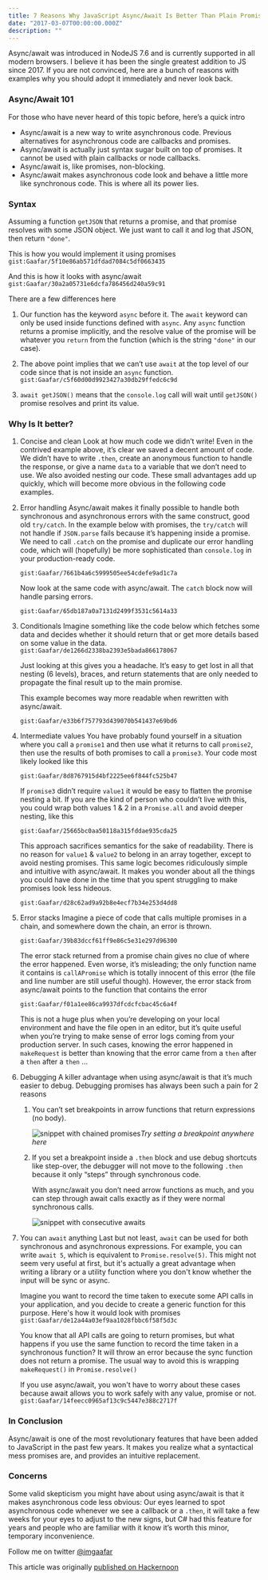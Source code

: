 ```yaml
---
title: 7 Reasons Why JavaScript Async/Await Is Better Than Plain Promises (Tutorial)
date: "2017-03-07T00:00:00.000Z"
description: ""
---
```


Async/await was introduced in NodeJS 7.6 and is currently supported in all modern browsers. I believe it has been the single greatest addition to JS since 2017. If you are not convinced, here are a bunch of reasons with examples why you should adopt it immediately and never look back.

### Async/Await 101

For those who have never heard of this topic before, here’s a quick intro

* Async/await is a new way to write asynchronous code. Previous alternatives for asynchronous code are callbacks and promises.
* Async/await is actually just syntax sugar built on top of promises. It cannot be used with plain callbacks or node callbacks.
* Async/await is, like promises, non-blocking.
* Async/await makes asynchronous code look and behave a little more like synchronous code. This is where all its power lies.

### Syntax

Assuming a function `getJSON` that returns a promise, and that promise resolves with some JSON object. We just want to call it and log that JSON, then return `"done"`.

This is how you would implement it using promises
`gist:Gaafar/5f10e86ab571dfdad7084c5df0663435`



And this is how it looks with async/await
`gist:Gaafar/30a2a05731e6dcfa786456d240a59c91`

There are a few differences here
1. Our function has the keyword `async` before it. The `await` keyword can only be used inside functions defined with `async`. Any `async` function returns a promise implicitly, and the resolve value of the promise will be whatever you `return` from the function (which is the string `"done"` in our case).

1. The above point implies that we can’t use `await` at the top level of our code since that is not inside an `async` function.
    `gist:Gaafar/c5f60d00d9923427a30db29ffedc6c9d`


1. `await getJSON()` means that the `console.log` call will wait until `getJSON()` promise resolves and print its value.

### Why Is It better?

1. Concise and clean
Look at how much code we didn’t write! Even in the contrived example above, it’s clear we saved a decent amount of code. We didn’t have to write `.then`, create an anonymous function to handle the response, or give a name `data` to a variable that we don’t need to use. We also avoided nesting our code. These small advantages add up quickly, which will become more obvious in the following code examples.

2. Error handling
Async/await makes it finally possible to handle both synchronous and asynchronous errors with the same construct, good old `try/catch`. In the example below with promises, the `try/catch` will not handle if `JSON.parse` fails because it’s happening inside a promise. We need to call `.catch` on the promise and duplicate our error handling code, which will (hopefully) be more sophisticated than `console.log` in your production-ready code.

    `gist:Gaafar/7661b4a6c5999505ee54cdefe9ad1c7a`
    
    Now look at the same code with async/await. The `catch` block now will handle parsing errors.

    `gist:Gaafar/65db187a0a7131d2499f3531c5614a33`

3. Conditionals
Imagine something like the code below which fetches some data and decides whether it should return that or get more details based on some value in the data.
    `gist:Gaafar/de1266d2338ba2393e5bada866178067`


    Just looking at this gives you a headache. It’s easy to get lost in all that nesting (6 levels), braces, and return statements that are only needed to propagate the final result up to the main promise.

    This example becomes way more readable when rewritten with async/await.

    `gist:Gaafar/e33b6f757793d439070b541437e69bd6`

4. Intermediate values
You have probably found yourself in a situation where you call a `promise1` and then use what it returns to call `promise2`, then use the results of both promises to call a `promise3`. Your code most likely looked like this

    `gist:Gaafar/8d8767915d4bf2225ee6f844fc525b47`

    If `promise3` didn’t require `value1` it would be easy to flatten the promise nesting a bit. If you are the kind of person who couldn’t live with this, you could wrap both values 1 & 2 in a `Promise.all` and avoid deeper nesting, like this

    `gist:Gaafar/25665bc0aa50118a315fddae935cda25`

    This approach sacrifices semantics for the sake of readability. There is no reason for `value1` & `value2` to belong in an array together, except to avoid nesting promises.
This same logic becomes ridiculously simple and intuitive with async/await. It makes you wonder about all the things you could have done in the time that you spent struggling to make promises look less hideous.

    `gist:Gaafar/d28c62ad9a92b8e4ecf7b34e253d4dd8`

5. Error stacks
Imagine a piece of code that calls multiple promises in a chain, and somewhere down the chain, an error is thrown.

    `gist:Gaafar/39b83dccf61ff9e86c5e31e297d96300`

    The error stack returned from a promise chain gives no clue of where the error happened. Even worse, it’s misleading; the only function name it contains is `callAPromise` which is totally innocent of this error (the file and line number are still useful though).
However, the error stack from async/await points to the function that contains the error

    `gist:Gaafar/f01a1ee86ca9937dfcdcfcbac45c6a4f`

    This is not a huge plus when you’re developing on your local environment and have the file open in an editor, but it’s quite useful when you’re trying to make sense of error logs coming from your production server. In such cases, knowing the error happened in `makeRequest` is better than knowing that the error came from a `then` after a `then` after a `then` …

6. Debugging
A killer advantage when using async/await is that it’s much easier to debug. Debugging promises has always been such a pain for 2 reasons
    1. You can’t set breakpoints in arrow functions that return expressions (no body).

        ![snippet with chained promises](https://miro.medium.com/max/1260/1*n_V4LaVdBOFgGCbmTR_VKA.png)*Try setting a breakpoint anywhere here*


    2. If you set a breakpoint inside a `.then` block and use debug shortcuts like step-over, the debugger will not move to the following `.then` because it only “steps” through synchronous code.

        With async/await you don’t need arrow functions as much, and you can step through await calls exactly as if they were normal synchronous calls.

        ![snippet with consecutive awaits](https://miro.medium.com/max/1260/1*GWYd4eLrs0U96MkNNVB56A.png)

7. You can `await` anything
Last but not least, `await` can be used for both synchronous and asynchronous expressions. For example, you can write `await 5`, which is equivalent to `Promise.resolve(5)`. This might not seem very useful at first, but it's actually a great advantage when writing a library or a utility function where you don't know whether the input will be sync or async. 

    Imagine you want to record the time taken to execute some API calls in your application, and you decide to create a generic function for this purpose. Here's how it would look with promises
    `gist:Gaafar/de12a44a03ef9aa1028fbbc6f58f5d3c`
    
    You know that all API calls are going to return promises, but what happens if you use the same function to record the time taken in a synchronous function? It will throw an error because the sync function does not return a promise. The usual way to avoid this is wrapping `makeRequest()` in `Promise.resolve()`

    If you use async/await, you won't have to worry about these cases because await allows you to work safely with any value, promise or not.
    `gist:Gaafar/14feecc0965af13c9c5447e388c2717f`


### In Conclusion

Async/await is one of the most revolutionary features that have been added to JavaScript in the past few years. It makes you realize what a syntactical mess promises are, and provides an intuitive replacement.

### Concerns

Some valid skepticism you might have about using async/await is that it makes asynchronous code less obvious: Our eyes learned to spot asynchronous code whenever we see a callback or a `.then`, it will take a few weeks for your eyes to adjust to the new signs, but C# had this feature for years and people who are familiar with it know it’s worth this minor, temporary inconvenience.

Follow me on twitter [@imgaafar](https://twitter.com/imGaafar)

This article was originally [published on Hackernoon](https://hackernoon.com/6-reasons-why-javascripts-async-await-blows-promises-away-tutorial-c7ec10518dd9)